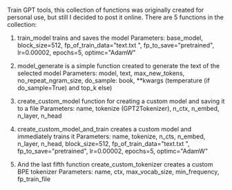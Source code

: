 Train GPT tools, this collection of functions was originally created for personal use, but still I decided to post it online. There are 5 functions in the collection:
1. train_model trains and saves the model
Parameters: base_model, block_size=512, fp_of_train_data="text.txt ", fp_to_save="pretrained", lr=0.00002, epochs=5, optimc="AdamW"

2. model_generate is a simple function created to generate the text of the selected model
Parameters: model, text, max_new_tokens, no_repeat_ngram_size, do_sample: book, **kwargs (temperature (if do_sample=True) and top_k else)

3. create_custom_model function for creating a custom model and saving it to a file
Parameters: name, tokenize (GPT2Tokenizer), n_ctx, n_embed, n_layer, n_head

4. create_custom_model_and_train creates a custom model and immediately trains it
Parameters: name, tokenize, n_cts, n_embed, n_layer, n_head, block_size=512, fp_of_train_data="text.txt ", fp_to_save="pretrained", lr=0.00002, epochs=5, optimc="AdamW"

5. And the last fifth function create_custom_tokenizer creates a custom BPE tokenizer
Parameters: name, ctx, max_vocab_size, min_frequency, fp_train_file

